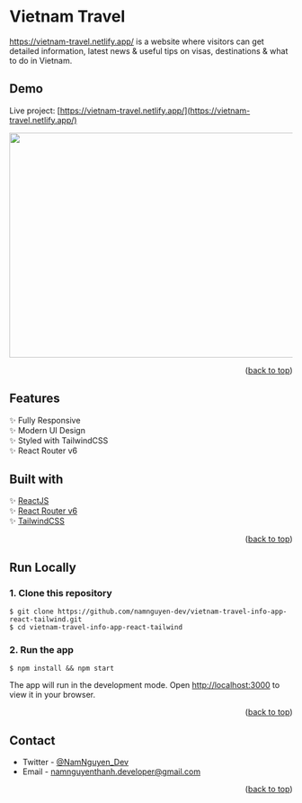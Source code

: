 # Vietnam Travel

https://vietnam-travel.netlify.app/ is a website where visitors can get detailed information, latest news & useful tips on visas, destinations & what to do in Vietnam.

## Demo

Live project: [https://vietnam-travel.netlify.app/](https://vietnam-travel.netlify.app/)

<img src="https://media.giphy.com/media/5faLnMzjbjQ2GgrCQi/giphy.gif" width="600" height="400"/>


<p align="right">(<a href="#top">back to top</a>)</p>

## Features

✨ Fully Responsive \
✨ Modern UI Design \
✨ Styled with TailwindCSS \
✨ React Router v6

## Built with

✨ [ReactJS](https://reactjs.org/) \
✨ [React Router v6](https://reactrouter.com/docs/en/v6/getting-started/overview)\
✨ [TailwindCSS](https://tailwindcss.com/)

<p align="right">(<a href="#top">back to top</a>)</p>

## Run Locally

### 1. Clone this repository

```
$ git clone https://github.com/namnguyen-dev/vietnam-travel-info-app-react-tailwind.git
$ cd vietnam-travel-info-app-react-tailwind
```

### 2. Run the app

```
$ npm install && npm start
```

The app will run in the development mode.
Open [http://localhost:3000](http://localhost:3000) to view it in your browser.

<p align="right">(<a href="#top">back to top</a>)</p>

## Contact

- Twitter - [@NamNguyen_Dev](https://twitter.com/NamNguyen_Dev)
- Email - namnguyenthanh.developer@gmail.com

<p align="right">(<a href="#top">back to top</a>)</p>
